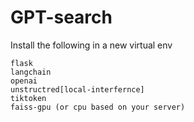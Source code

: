 # GPT-search

Install the following in a new virtual env

```
flask
langchain
openai
unstructred[local-interfernce]
tiktoken
faiss-gpu (or cpu based on your server)
```
